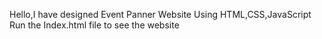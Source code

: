 Hello,I have designed Event Panner Website Using HTML,CSS,JavaScript
Run the Index.html file to see the website
